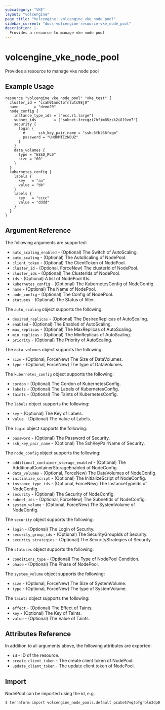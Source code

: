 ```yaml
---
subcategory: "VKE"
layout: "volcengine"
page_title: "Volcengine: volcengine_vke_node_pool"
sidebar_current: "docs-volcengine-resource-vke_node_pool"
description: |-
  Provides a resource to manage vke node pool
---
```

# volcengine_vke_node_pool
Provides a resource to manage vke node pool
## Example Usage
```hcl
resource "volcengine_vke_node_pool" "vke_test" {
  cluster_id = "ccah01nnqtofnluts98j0"
  name       = "demo20"
  node_config {
    instance_type_ids = ["ecs.r1.large"]
    subnet_ids        = ["subnet-3recgzi7hfim85zsk2i8l9ve7"]
    security {
      login {
        #      ssh_key_pair_name = "ssh-6fbl66fxqm"
        password = "UHdkMTIzNDU2"
      }
    }
    data_volumes {
      type = "ESSD_PL0"
      size = "60"
    }
  }
  kubernetes_config {
    labels {
      key   = "aa"
      value = "bb"
    }
    labels {
      key   = "cccc"
      value = "dddd"
    }
  }
}
```
## Argument Reference
The following arguments are supported:
* `auto_scaling_enabled` - (Optional) The Switch of AutoScaling.
* `auto_scaling` - (Optional) The AutoScaling of NodePool.
* `client_token` - (Optional) The ClientToken of NodePool.
* `cluster_id` - (Optional, ForceNew) The clusterId  of NodePool.
* `cluster_ids` - (Optional) The ClusterIds of NodePool.
* `ids` - (Optional) A list of NodePool IDs.
* `kubernetes_config` - (Optional) The KubernetesConfig of NodeConfig.
* `name` - (Optional) The Name of NodePool.
* `node_config` - (Optional) The Config of NodePool.
* `statuses` - (Optional) The Status of filter.

The `auto_scaling` object supports the following:

* `desired_replicas` - (Optional) The DesiredReplicas of AutoScaling.
* `enabled` - (Optional) The Enabled of AutoScaling.
* `max_replicas` - (Optional) The MaxReplicas of AutoScaling.
* `min_replicas` - (Optional) The MinReplicas of AutoScaling.
* `priority` - (Optional) The Priority of AutoScaling.

The `data_volumes` object supports the following:

* `size` - (Optional, ForceNew) The Size of DataVolumes.
* `type` - (Optional, ForceNew) The type of DataVolumes.

The `kubernetes_config` object supports the following:

* `cordon` - (Optional) The Cordon of KubernetesConfig.
* `labels` - (Optional) The Labels of KubernetesConfig.
* `taints` - (Optional) The Taints of KubernetesConfig.

The `labels` object supports the following:

* `key` - (Optional) The Key of Labels.
* `value` - (Optional) The Value of Labels.

The `login` object supports the following:

* `password` - (Optional) The Password of Security.
* `ssh_key_pair_name` - (Optional) The SshKeyPairName of Security.

The `node_config` object supports the following:

* `additional_container_storage_enabled` - (Optional) The AdditionalContainerStorageEnabled of NodeConfig.
* `data_volumes` - (Optional, ForceNew) The DataVolumes of NodeConfig.
* `initialize_script` - (Optional) The InitializeScript of NodeConfig.
* `instance_type_ids` - (Optional, ForceNew) The InstanceTypeIds of NodeConfig.
* `security` - (Optional) The Security of NodeConfig.
* `subnet_ids` - (Optional, ForceNew) The SubnetIds of NodeConfig.
* `system_volume` - (Optional, ForceNew) The SystemVolume of NodeConfig.

The `security` object supports the following:

* `login` - (Optional) The Login of Security.
* `security_group_ids` - (Optional) The SecurityGroupIds of Security.
* `security_strategies` - (Optional) The SecurityStrategies of Security.

The `statuses` object supports the following:

* `conditions_type` - (Optional) The Type of NodePool Condition.
* `phase` - (Optional) The Phase of NodePool.

The `system_volume` object supports the following:

* `size` - (Optional, ForceNew) The Size of SystemVolume.
* `type` - (Optional, ForceNew) The type of SystemVolume.

The `taints` object supports the following:

* `effect` - (Optional) The Effect of Taints.
* `key` - (Optional) The Key of Taints.
* `value` - (Optional) The Value of Taints.

## Attributes Reference
In addition to all arguments above, the following attributes are exported:
* `id` - ID of the resource.
* `create_client_token` - The create client token of NodePool.
* `update_client_token` - The update client token of NodePool.


## Import
NodePool can be imported using the id, e.g.
```
$ terraform import volcengine_node_pools.default pcabe57vqtofgrbln3dp0
```

